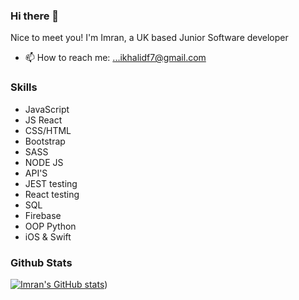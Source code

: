 ### Hi there 👋


Nice to meet you! I'm Imran, a UK based Junior Software developer


- 📫 How to reach me: ...ikhalidf7@gmail.com


### Skills

- JavaScript
- JS React
- CSS/HTML
- Bootstrap
- SASS
- NODE JS
- API'S
- JEST testing
- React testing
- SQL
- Firebase 
- OOP Python
- iOS & Swift


### Github Stats

[![Imran's GitHub stats](https://github-readme-stats.vercel.app/api?username=Imran-Khalid-code)](https://github.com/Imran/github-readme-stats)) 
